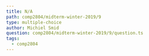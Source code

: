 ```yaml
---
title: N/A
path: comp2804/midterm-winter-2019/9
type: multiple-choice
author: Michiel Smid
question: comp2804/midterm-winter-2019/9/question.ts
tags:
  - comp2804
---
```

